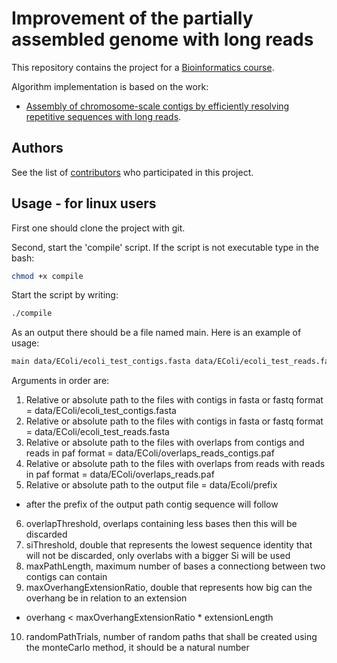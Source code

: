 # Improvement of the partially assembled genome with long reads
This repository contains the project for a [Bioinformatics course](https://www.fer.unizg.hr/en/course/bio).

Algorithm implementation is based on the work:
* [Assembly of chromosome-scale contigs by efficiently resolving repetitive sequences with long reads](https://www.biorxiv.org/content/early/2018/06/13/345983).

## Authors
See the list of [contributors](https://github.com/Dan901/bioinformatics/graphs/contributors) who participated in this project.

## Usage - for linux users
First one should clone the project with git. 

Second, start the 'compile' script. If the script is not executable type in the bash: 
```bash
chmod +x compile
```

Start the script by writing:
```bash
./compile
 ```
 
 As an output there should be a file named main. Here is an example of usage:
 ```bash
 main data/EColi/ecoli_test_contigs.fasta data/EColi/ecoli_test_reads.fasta data/EColi/overlaps_reads_contigs.paf data/EColi/overlaps_reads.paf data/EColi/prefix 1000 0.2 300000 0.2 0
 ```
 
 Arguments in order are:
 1. Relative or absolute path to the files with contigs in fasta or fastq format = data/EColi/ecoli_test_contigs.fasta
 2. Relative or absolute path to the files with contigs in fasta or fastq format = data/EColi/ecoli_test_reads.fasta
 3.	Relative or absolute path to the files with overlaps from contigs and reads in paf format = data/EColi/overlaps_reads_contigs.paf
 4.	Relative or absolute path to the files with overlaps from reads with reads in paf format = data/EColi/overlaps_reads.paf
 5. Relative or absolute path to the output file = data/Ecoli/prefix
  * after the prefix of the output path contig sequence will follow
 6.	overlapThreshold, overlaps containing less bases then this will be discarded
 7.	siThreshold, double that represents the lowest sequence identity that will not be discarded, only overlabs with a bigger Si will be used  
 8.	maxPathLength, maximum number of bases a connectiong between two contigs can contain
 9. maxOverhangExtensionRatio, double that represents how big can the overhang be in relation to an extension 
  * overhang < maxOverhangExtensionRatio * extensionLength 
 10.	randomPathTrials, number of random paths that shall be created using the monteCarlo method, it should be a natural number

